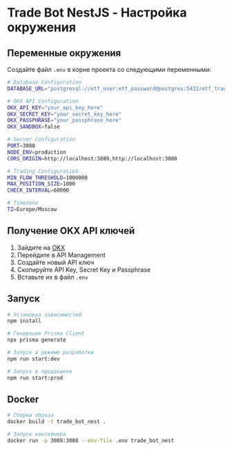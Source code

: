 # Trade Bot NestJS - Настройка окружения

## Переменные окружения

Создайте файл `.env` в корне проекта со следующими переменными:

```bash
# Database Configuration
DATABASE_URL="postgresql://etf_user:etf_password@postgres:5432/etf_tracker?schema=public"

# OKX API Configuration
OKX_API_KEY="your_api_key_here"
OKX_SECRET_KEY="your_secret_key_here"
OKX_PASSPHRASE="your_passphrase_here"
OKX_SANDBOX=false

# Server Configuration
PORT=3088
NODE_ENV=production
CORS_ORIGIN=http://localhost:3089,http://localhost:3000

# Trading Configuration
MIN_FLOW_THRESHOLD=1000000
MAX_POSITION_SIZE=1000
CHECK_INTERVAL=60000

# Timezone
TZ=Europe/Moscow
```

## Получение OKX API ключей

1. Зайдите на [OKX](https://www.okx.com)
2. Перейдите в API Management
3. Создайте новый API ключ
4. Скопируйте API Key, Secret Key и Passphrase
5. Вставьте их в файл `.env`

## Запуск

```bash
# Установка зависимостей
npm install

# Генерация Prisma Client
npx prisma generate

# Запуск в режиме разработки
npm run start:dev

# Запуск в продакшене
npm run start:prod
```

## Docker

```bash
# Сборка образа
docker build -t trade_bot_nest .

# Запуск контейнера
docker run -p 3088:3088 --env-file .env trade_bot_nest
```
